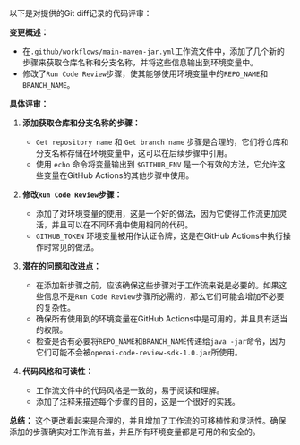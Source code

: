 以下是对提供的Git diff记录的代码评审：

**变更概述：**
- 在`.github/workflows/main-maven-jar.yml`工作流文件中，添加了几个新的步骤来获取仓库名称和分支名称，并将这些信息输出到环境变量中。
- 修改了`Run Code Review`步骤，使其能够使用环境变量中的`REPO_NAME`和`BRANCH_NAME`。

**具体评审：**

1. **添加获取仓库和分支名称的步骤：**
   - `Get repository name` 和 `Get branch name` 步骤是合理的，它们将仓库和分支名称存储在环境变量中，这可以在后续步骤中引用。
   - 使用 `echo` 命令将变量输出到 `$GITHUB_ENV` 是一个有效的方法，它允许这些变量在GitHub Actions的其他步骤中使用。

2. **修改`Run Code Review`步骤：**
   - 添加了对环境变量的使用，这是一个好的做法，因为它使得工作流更加灵活，并且可以在不同环境中使用相同的代码。
   - `GITHUB_TOKEN` 环境变量被用作认证令牌，这是在GitHub Actions中执行操作时常见的做法。

3. **潜在的问题和改进点：**
   - 在添加新步骤之前，应该确保这些步骤对于工作流来说是必要的。如果这些信息不是`Run Code Review`步骤所必需的，那么它们可能会增加不必要的复杂性。
   - 确保所有使用到的环境变量在GitHub Actions中是可用的，并且具有适当的权限。
   - 检查是否有必要将`REPO_NAME`和`BRANCH_NAME`传递给`java -jar`命令，因为它们可能不会被`openai-code-review-sdk-1.0.jar`所使用。

4. **代码风格和可读性：**
   - 工作流文件中的代码风格是一致的，易于阅读和理解。
   - 添加了注释来描述每个步骤的目的，这是一个很好的实践。

**总结：**
这个更改看起来是合理的，并且增加了工作流的可移植性和灵活性。确保添加的步骤确实对工作流有益，并且所有环境变量都是可用的和安全的。